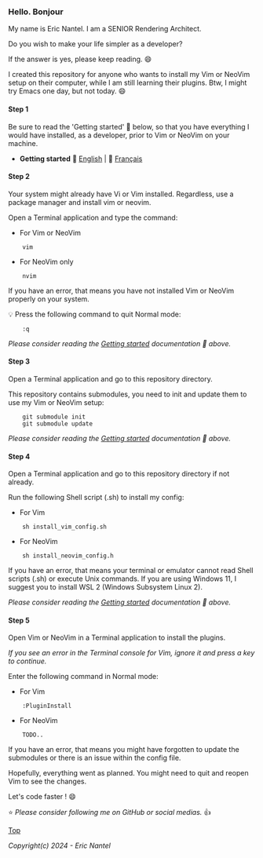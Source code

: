 
### Hello. Bonjour

My name is Eric Nantel. I am a SENIOR Rendering Architect.

Do you wish to make your life simpler as a developer?

If the answer is yes, please keep reading. :smile:

I created this repository for anyone who wants to install my Vim or NeoVim setup on their computer, while I am still learning their plugins. Btw, I might try Emacs one day, but not today. :smile:

#### Step 1

Be sure to read the 'Getting started' :book: below, so that you have everything I would have installed, as a developer, prior to Vim or NeoVim on your machine.

* **Getting started** :book: [English](/docs/en/getting-started-en.md#getting-started) | :book: [Français](/docs/fr/getting-started-fr.md#getting-started)

#### Step 2

Your system might already have Vi or Vim installed. Regardless, use a package manager and install vim or neovim.

Open a Terminal application and type the command:
- For Vim or NeoVim
```vim
    vim
```
- For NeoVim only
```
    nvim
```

If you have an error, that means you have not installed Vim or NeoVim properly on your system.

:bulb: Press the following command to quit Normal mode:
```vim
    :q
```

*Please consider reading the [Getting started](#step-1) documentation :book: above.*

#### Step 3

Open a Terminal application and go to this repository directory.

This repository contains submodules, you need to init and update them to use my Vim or NeoVim setup:
```git
    git submodule init
    git submodule update
```

*Please consider reading the [Getting started](#step-1) documentation :book: above.*

#### Step 4

Open a Terminal application and go to this repository directory if not already.

Run the following Shell script (.sh) to install my config:
- For Vim
```shell
    sh install_vim_config.sh
```
- For NeoVim
```shell
    sh install_neovim_config.h
```

If you have an error, that means your terminal or emulator cannot read Shell scripts (.sh) or execute Unix commands. If you are using Windows 11, I suggest you to install WSL 2 (Windows Subsystem Linux 2).

*Please consider reading the [Getting started](#step-1) documentation :book: above.*

#### Step 5

Open Vim or NeoVim in a Terminal application to install the plugins. 

*If you see an error in the Terminal console for Vim, ignore it and press a key to continue.*

Enter the following command in Normal mode:
- For Vim
```
    :PluginInstall
```
- For NeoVim
```
    TODO..
```

If you have an error, that means you might have forgotten to update the submodules or there is an issue within the config file.

Hopefully, everything went as planned. You might need to quit and reopen Vim to see the changes.

Let's code faster ! :smile:

:star: *Please consider following me on GitHub or social medias.* :thumbsup:

[Top](#hello-bonjour)

*Copyright(c) 2024 - Eric Nantel*
